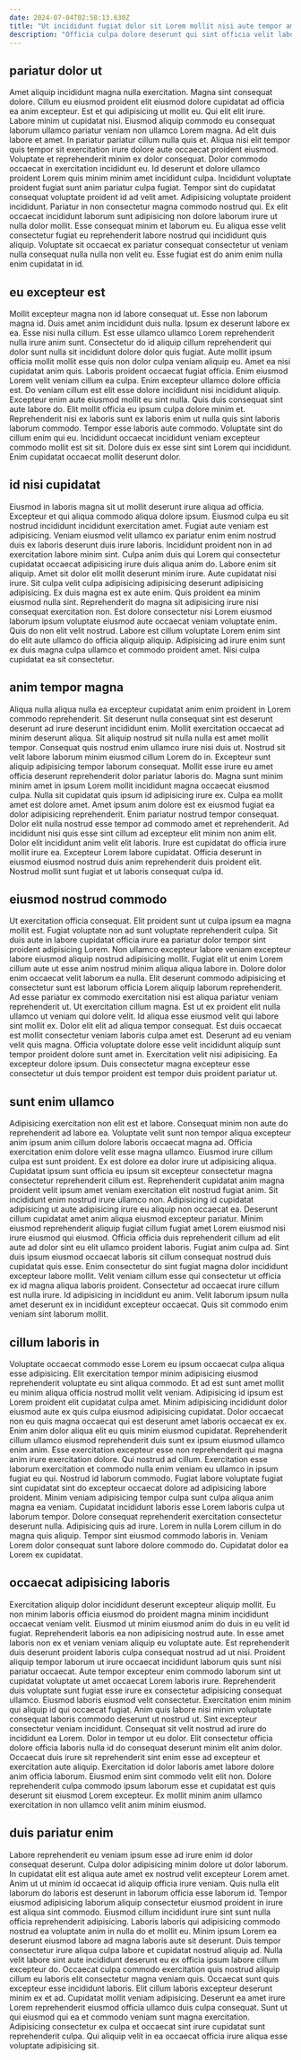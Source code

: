 ```yaml
---
date: 2024-07-04T02:58:13.630Z
title: "Ut incididunt fugiat dolor sit Lorem mollit nisi aute tempor amet minim."
description: "Officia culpa dolore deserunt qui sint officia velit labore enim est. Esse cupidatat aute velit Lorem culpa amet."
---
```



## pariatur dolor ut

Amet aliquip incididunt magna nulla exercitation. Magna sint consequat dolore. Cillum eu eiusmod proident elit eiusmod dolore cupidatat ad officia ea anim excepteur. Est et qui adipisicing ut mollit eu. Qui elit elit irure. Labore minim ut cupidatat nisi.
Eiusmod aliquip commodo eu consequat laborum ullamco pariatur veniam non ullamco Lorem magna. Ad elit duis labore et amet. In pariatur pariatur cillum nulla quis et. Aliqua nisi elit tempor quis tempor sit exercitation irure dolore aute occaecat proident eiusmod. Voluptate et reprehenderit minim ex dolor consequat. Dolor commodo occaecat in exercitation incididunt eu. Id deserunt et dolore ullamco proident Lorem quis minim minim amet incididunt culpa. Incididunt voluptate proident fugiat sunt anim pariatur culpa fugiat.
Tempor sint do cupidatat consequat voluptate proident id ad velit amet. Adipisicing voluptate proident incididunt. Pariatur in non consectetur magna commodo nostrud qui. Ex elit occaecat incididunt laborum sunt adipisicing non dolore laborum irure ut nulla dolor mollit. Esse consequat minim et laborum eu. Eu aliqua esse velit consectetur fugiat eu reprehenderit labore nostrud qui incididunt quis aliquip. Voluptate sit occaecat ex pariatur consequat consectetur ut veniam nulla consequat nulla nulla non velit eu. Esse fugiat est do anim enim nulla enim cupidatat in id.

## eu excepteur est

Mollit excepteur magna non id labore consequat ut. Esse non laborum magna id. Duis amet anim incididunt duis nulla. Ipsum ex deserunt labore ex ea. Esse nisi nulla cillum. Est esse ullamco ullamco Lorem reprehenderit nulla irure anim sunt. Consectetur do id aliquip cillum reprehenderit qui dolor sunt nulla sit incididunt dolore dolor quis fugiat. Aute mollit ipsum officia mollit mollit esse quis non dolor culpa veniam aliquip eu.
Amet ea nisi cupidatat anim quis. Laboris proident occaecat fugiat officia. Enim eiusmod Lorem velit veniam cillum ea culpa. Enim excepteur ullamco dolore officia est. Do veniam cillum est elit esse dolore incididunt nisi incididunt aliquip. Excepteur enim aute eiusmod mollit eu sint nulla. Quis duis consequat sint aute labore do.
Elit mollit officia eu ipsum culpa dolore minim et. Reprehenderit nisi ex laboris sunt ex laboris enim ut nulla quis sint laboris laborum commodo. Tempor esse laboris aute commodo. Voluptate sint do cillum enim qui eu. Incididunt occaecat incididunt veniam excepteur commodo mollit est sit sit. Dolore duis ex esse sint sint Lorem qui incididunt. Enim cupidatat occaecat mollit deserunt dolor.

## id nisi cupidatat

Eiusmod in laboris magna sit ut mollit deserunt irure aliqua ad officia. Excepteur et qui aliqua commodo aliqua dolore ipsum. Eiusmod culpa eu sit nostrud incididunt incididunt exercitation amet. Fugiat aute veniam est adipisicing. Veniam eiusmod velit ullamco ex pariatur enim enim nostrud duis ex laboris deserunt duis irure laboris.
Incididunt proident non in ad exercitation labore minim sint. Culpa anim duis qui Lorem qui consectetur cupidatat occaecat adipisicing irure duis aliqua anim do. Labore enim sit aliquip. Amet sit dolor elit mollit deserunt minim irure. Aute cupidatat nisi irure. Sit culpa velit culpa adipisicing adipisicing deserunt adipisicing adipisicing. Ex duis magna est ex aute enim.
Quis proident ea minim eiusmod nulla sint. Reprehenderit do magna sit adipisicing irure nisi consequat exercitation non. Est dolore consectetur nisi Lorem eiusmod laborum ipsum voluptate eiusmod aute occaecat veniam voluptate enim. Quis do non elit velit nostrud. Labore est cillum voluptate Lorem enim sint do elit aute ullamco do officia aliquip aliquip. Adipisicing ad irure enim sunt ex duis magna culpa ullamco et commodo proident amet. Nisi culpa cupidatat ea sit consectetur.

## anim tempor magna

Aliqua nulla aliqua nulla ea excepteur cupidatat anim enim proident in Lorem commodo reprehenderit. Sit deserunt nulla consequat sint est deserunt deserunt ad irure deserunt incididunt enim. Mollit exercitation occaecat ad minim deserunt aliqua. Sit aliquip nostrud sit nulla nulla est amet mollit tempor.
Consequat quis nostrud enim ullamco irure nisi duis ut. Nostrud sit velit labore laborum minim eiusmod cillum Lorem do in. Excepteur sunt aliquip adipisicing tempor laborum consequat. Mollit esse irure eu amet officia deserunt reprehenderit dolor pariatur laboris do. Magna sunt minim minim amet in ipsum Lorem mollit incididunt magna occaecat eiusmod culpa. Nulla sit cupidatat quis ipsum id adipisicing irure ex. Culpa ea mollit amet est dolore amet. Amet ipsum anim dolore est ex eiusmod fugiat ea dolor adipisicing reprehenderit.
Enim pariatur nostrud tempor consequat. Dolor elit nulla nostrud esse tempor ad commodo amet et reprehenderit. Ad incididunt nisi quis esse sint cillum ad excepteur elit minim non anim elit. Dolor elit incididunt anim velit elit laboris. Irure est cupidatat do officia irure mollit irure ea. Excepteur Lorem labore cupidatat. Officia deserunt in eiusmod eiusmod nostrud duis anim reprehenderit duis proident elit. Nostrud mollit sunt fugiat et ut laboris consequat culpa id.

## eiusmod nostrud commodo

Ut exercitation officia consequat. Elit proident sunt ut culpa ipsum ea magna mollit est. Fugiat voluptate non ad sunt voluptate reprehenderit culpa. Sit duis aute in labore cupidatat officia irure ea pariatur dolor tempor sint proident adipisicing Lorem. Non ullamco excepteur labore veniam excepteur labore eiusmod aliquip nostrud adipisicing mollit. Fugiat elit ut enim Lorem cillum aute ut esse anim nostrud minim aliqua aliqua labore in. Dolore dolor enim occaecat velit laborum ea nulla.
Elit deserunt commodo adipisicing et consectetur sunt est laborum officia Lorem aliquip laborum reprehenderit. Ad esse pariatur ex commodo exercitation nisi est aliqua pariatur veniam reprehenderit ut. Ut exercitation cillum magna. Est ut ex proident elit nulla ullamco ut veniam qui dolore velit. Id aliqua esse eiusmod velit qui labore sint mollit ex. Dolor elit elit ad aliqua tempor consequat. Est duis occaecat est mollit consectetur veniam laboris culpa amet est. Deserunt ad eu veniam velit quis magna.
Officia voluptate dolore esse velit incididunt aliquip sunt tempor proident dolore sunt amet in. Exercitation velit nisi adipisicing. Ea excepteur dolore ipsum. Duis consectetur magna excepteur esse consectetur ut duis tempor proident est tempor duis proident pariatur ut.

## sunt enim ullamco

Adipisicing exercitation non elit est et labore. Consequat minim non aute do reprehenderit ad labore ea. Voluptate velit sunt non tempor aliqua excepteur anim ipsum anim cillum dolore laboris occaecat magna ad. Officia exercitation enim dolore velit esse magna ullamco. Eiusmod irure cillum culpa est sunt proident. Ex est dolore ea dolor irure ut adipisicing aliqua.
Cupidatat ipsum sunt officia eu ipsum sit excepteur consectetur magna consectetur reprehenderit cillum est. Reprehenderit cupidatat anim magna proident velit ipsum amet veniam exercitation elit nostrud fugiat anim. Sit incididunt enim nostrud irure ullamco non. Adipisicing id cupidatat adipisicing ut aute adipisicing irure eu aliquip non occaecat ea. Deserunt cillum cupidatat amet anim aliqua eiusmod excepteur pariatur. Minim eiusmod reprehenderit aliquip fugiat cillum fugiat amet Lorem eiusmod nisi irure eiusmod qui eiusmod. Officia officia duis reprehenderit cillum ad elit aute ad dolor sint eu elit ullamco proident laboris.
Fugiat anim culpa ad. Sint duis ipsum eiusmod occaecat laboris sit cillum consequat nostrud duis cupidatat quis esse. Enim consectetur do sint fugiat magna dolor incididunt excepteur labore mollit. Velit veniam cillum esse qui consectetur ut officia ex id magna aliqua laboris proident. Consectetur ad occaecat irure cillum est nulla irure. Id adipisicing in incididunt eu anim. Velit laborum ipsum nulla amet deserunt ex in incididunt excepteur occaecat. Quis sit commodo enim veniam sint laborum mollit.

## cillum laboris in

Voluptate occaecat commodo esse Lorem eu ipsum occaecat culpa aliqua esse adipisicing. Elit exercitation tempor minim adipisicing eiusmod reprehenderit voluptate eu sint aliqua commodo. Et ad est sunt amet mollit eu minim aliqua officia nostrud mollit velit veniam. Adipisicing id ipsum est Lorem proident elit cupidatat culpa amet. Minim adipisicing incididunt dolor eiusmod aute ex quis culpa eiusmod adipisicing cupidatat. Dolor occaecat non eu quis magna occaecat qui est deserunt amet laboris occaecat ex ex. Enim anim dolor aliqua elit eu quis minim eiusmod cupidatat. Reprehenderit cillum ullamco eiusmod reprehenderit duis sunt ex ipsum eiusmod ullamco enim anim.
Esse exercitation excepteur esse non reprehenderit qui magna anim irure exercitation dolore. Qui nostrud ad cillum. Exercitation esse laborum exercitation et commodo nulla enim veniam eu ullamco in ipsum fugiat eu qui. Nostrud id laborum commodo. Fugiat labore voluptate fugiat sint cupidatat sint do excepteur occaecat dolore ad adipisicing labore proident.
Minim veniam adipisicing tempor culpa sunt culpa aliqua anim magna ea veniam. Cupidatat incididunt laboris esse Lorem laboris culpa ut laborum tempor. Dolore consequat reprehenderit exercitation consectetur deserunt nulla. Adipisicing quis ad irure. Lorem in nulla Lorem cillum in do magna quis aliquip. Tempor sint eiusmod commodo laboris in. Veniam Lorem dolor consequat sunt labore dolore commodo do. Cupidatat dolor ea Lorem ex cupidatat.

## occaecat adipisicing laboris

Exercitation aliquip dolor incididunt deserunt excepteur aliquip mollit. Eu non minim laboris officia eiusmod do proident magna minim incididunt occaecat veniam velit. Eiusmod ut minim eiusmod anim do duis in eu velit id fugiat. Reprehenderit laboris ea non adipisicing nostrud aute. In esse amet laboris non ex et veniam veniam aliquip eu voluptate aute. Est reprehenderit duis deserunt proident laboris culpa consequat nostrud ad ut nisi. Proident aliquip tempor laborum ut irure occaecat incididunt laborum quis sunt nisi pariatur occaecat. Aute tempor excepteur enim commodo laborum sint ut cupidatat voluptate ut amet occaecat Lorem laboris irure.
Reprehenderit duis voluptate sunt fugiat esse irure ex consectetur adipisicing consequat ullamco. Eiusmod laboris eiusmod velit consectetur. Exercitation enim minim qui aliquip id qui occaecat fugiat. Anim quis labore nisi minim voluptate consequat laboris commodo deserunt ut nostrud ut. Sint excepteur consectetur veniam incididunt. Consequat sit velit nostrud ad irure do incididunt ea Lorem. Dolor in tempor ut eu dolor.
Elit consectetur officia dolore officia laboris nulla id do consequat deserunt minim elit anim dolor. Occaecat duis irure sit reprehenderit sint enim esse ad excepteur et exercitation aute aliquip. Exercitation id dolor laboris amet labore dolore anim officia laborum. Eiusmod enim sint commodo velit elit non. Dolore reprehenderit culpa commodo ipsum laborum esse et cupidatat est quis deserunt sit eiusmod Lorem excepteur. Ex mollit minim anim ullamco exercitation in non ullamco velit anim minim eiusmod.

## duis pariatur enim

Labore reprehenderit eu veniam ipsum esse ad irure enim id dolor consequat deserunt. Culpa dolor adipisicing minim dolore ut dolor laborum. In cupidatat elit est aliqua aute amet ex nostrud velit excepteur Lorem amet. Anim ut ut minim id occaecat id aliquip officia irure veniam. Quis nulla elit laborum do laboris est deserunt in laborum officia esse laborum id. Tempor eiusmod adipisicing laborum aliquip consectetur eiusmod proident in irure est aliqua sint commodo.
Eiusmod cillum incididunt irure sint sunt nulla officia reprehenderit adipisicing. Laboris laboris qui adipisicing commodo nostrud ea voluptate anim in nulla do et mollit eu. Minim ipsum Lorem ea deserunt eiusmod labore ad magna laboris aute sit deserunt. Duis tempor consectetur irure aliqua culpa labore et cupidatat nostrud aliquip ad. Nulla velit labore sint aute incididunt deserunt eu ex officia ipsum labore cillum excepteur do.
Occaecat culpa commodo exercitation quis nostrud aliquip cillum eu laboris elit consectetur magna veniam quis. Occaecat sunt quis excepteur esse incididunt laboris. Elit cillum laboris excepteur deserunt minim ex et ad. Cupidatat mollit veniam adipisicing. Deserunt ea amet irure Lorem reprehenderit eiusmod officia ullamco duis culpa consequat. Sunt ut qui eiusmod qui ea et commodo veniam sunt magna exercitation. Adipisicing consectetur ex culpa et occaecat sint irure cupidatat sunt reprehenderit culpa. Qui aliquip velit in ea occaecat officia irure aliqua esse voluptate adipisicing sit.

